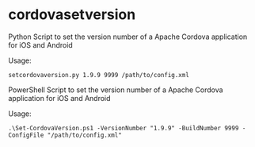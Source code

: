 cordovasetversion
=================

Python Script to set the version number of a Apache Cordova application for iOS and Android

Usage:

```
setcordovaversion.py 1.9.9 9999 /path/to/config.xml
```

PowerShell Script to set the version number of a Apache Cordova application for iOS and Android

Usage:

```
.\Set-CordovaVersion.ps1 -VersionNumber "1.9.9" -BuildNumber 9999 -ConfigFile "/path/to/config.xml"
```
